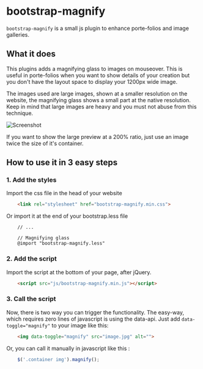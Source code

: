 # bootstrap-magnify

`bootstrap-magnify` is a small js plugin to enhance porte-folios and image galleries.


## What it does

This plugins adds a magnifying glass to images on mouseover. This is useful in porte-folios when you want to show
details of your creation but you don't have the layout space to display your 1200px wide image.

The images used are large images, shown at a smaller resolution on the website, the magnifying glass shows a small part
at the native resolution. Keep in mind that large images are heavy and you must not abuse from this technique.

![Screenshot](https://raw.github.com/marcaube/bootstrap-magnify/master/example/screenshot.png)

If you want to show the large preview at a 200% ratio, just use an image twice the size of it's container.


## How to use it in 3 easy steps

### 1. Add the styles

Import the css file in the head of your website

``` html
    <link rel="stylesheet" href="bootstrap-magnify.min.css">
```

Or import it at the end of your bootstrap.less file

```less
    // ...

    // Magnifying glass
    @import "bootstrap-magnify.less"
```

### 2. Add the script

Import the script at the bottom of your page, after jQuery.

``` html
    <script src="js/bootstrap-magnify.min.js"></script>
```

### 3. Call the script

Now, there is two way you can trigger the functionality. The easy-way, which requires zero lines of javascript is using
the data-api. Just add `data-toggle="magnify"` to your image like this:

``` html
    <img data-toggle="magnify" src="image.jpg" alt="">
```

Or, you can call it manually in javascript like this :

``` js
    $('.container img').magnify();
```
